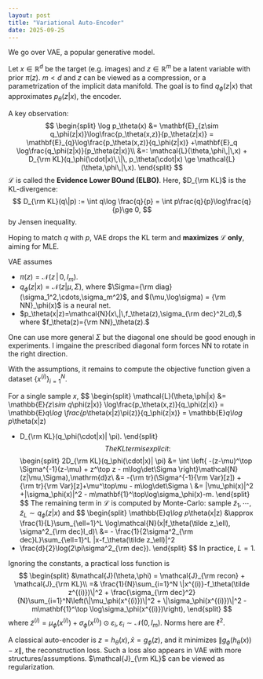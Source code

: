 ```yaml
---
layout: post
title: "Variational Auto-Encoder"
date: 2025-09-25
---
```


We go over VAE, a popular generative model.

Let $x\in \mathbb{R}^d$ be the target (e.g. images) and $z\in \mathbb{R}^m$ be a latent variable with prior $\pi(z)$. $m<d$ and $z$ can be viewed as a compression, or a parametrization of the implicit data manifold.
The goal is to find $q_\phi(z|x)$ that approximates $p_\theta(z|x),$ the encoder.

A key observation:
$$
\begin{split}
\log p_\theta(x)
    &= \mathbf{E}_{z\sim q_\phi(z|x)}\log\frac{p_\theta(x,z)}{p_\theta(z|x)}
    = \mathbf{E}_{q}\log\frac{p_\theta(x,z)}{q_\phi(z|x)}
    +\mathbf{E}_q \log\frac{q_\phi(z|x)}{p_\theta(z|x)}\\ 
    &=: \mathcal{L}(\theta,\phi\,|\,x) + D_{\rm KL}(q_\phi(\cdot|x)\,\|\, p_\theta(\cdot|x)
\ge  \mathcal{L}(\theta,\phi\,|\,x).  
\end{split}
$$
$\mathcal{L}$ is called the **Evidence Lower BOund (ELBO)**.
Here, $D_{\rm KL}$ is the KL-divergence:
$$
D_{\rm KL}(q\|p) := \int q\log \frac{q}{p} = \int p\frac{q}{p}\log\frac{q}{p}\ge 0,
$$
by Jensen inequality.

Hoping to match $q$ with $p$, VAE drops the KL term and **maximizes $\mathcal{L}$ only**, aiming for MLE.

VAE assumes

- $\pi(z)=\mathcal{N}(z\,|\,0,I_m)$.
- $q_\phi(z|x)=\mathcal{N}(z|\mu,\Sigma),$ where $\Sigma={\rm diag}(\sigma_1^2,\cdots,\sigma_m^2)$, and 
$(\mu,\log\sigma) = {\rm NN}_\phi(x)$ is a neural net.
- $p_\theta(x|z)=\mathcal{N}(x\,|\,f_\theta(z),\sigma_{\rm dec}^2I_d),$
where $f_\theta(z)={\rm NN}_\theta(z).$

One can use more general $\Sigma$ but the diagonal one should be good enough in experiments. I imgaine the prescribed diagonal form forces NN to rotate in the right direction.

With the assumptions, it remains to compute the objective function
given a dataset $\{x^{(i)}\}_{i=1}^N.$

For a single sample $x$,
$$
\begin{split}
\mathcal{L}(\theta,\phi|x)
&= \mathbb{E}_{z\sim q_\phi(z|x)} \log\frac{p_\theta(x,z)}{q_\phi(z|x)}
= \mathbb{E}_q\log \frac{p_\theta(x|z)\pi(z)}{q_\phi(z|x)}
= \mathbb{E}_q\log p_\theta(x|z)
- D_{\rm KL}(q_\phi(\cdot|x)\| \pi).
\end{split}
$$
The KL term is explicit:
$$
\begin{split}
2D_{\rm KL}(q_\phi(\cdot|x)\| \pi)
&= \int \left\{
        -(z-\mu)^\top \Sigma^{-1}(z-\mu)
        + z^\top z
        - m\log\det\Sigma
    \right\}\mathcal{N}(z|\mu,\Sigma)\,\mathrm{d}z\\ 
    &= -{\rm tr}(\Sigma^{-1}{\rm Var}[z])
        + {\rm tr}{\rm Var}[z]+\mu^\top\mu - m\log\det\Sigma \\ 
    &= \|\mu_\phi(x)\|^2 +\|\sigma_\phi(x)\|^2 - m\mathbf{1}^\top\log\sigma_\phi(x)-m.
\end{split}
$$
The remaining term in $\mathcal{L}$ is computed by Monte-Carlo:
sample $\tilde z_1,\cdots,\tilde z_L\sim q_\phi(z|x)$ and 
$$
\begin{split}
\mathbb{E}_q\log p_\theta(x|z)
&\approx \frac{1}{L}\sum_{\ell=1}^L \log\mathcal{N}(x|f_\theta(\tilde z_\ell), \sigma^2_{\rm dec}I_d)\\ 
&= - \frac{1}{2\sigma^2_{\rm dec}L}\sum_{\ell=1}^L \|x-f_\theta(\tilde z_\ell)\|^2 
- \frac{d}{2}\log(2\pi\sigma^2_{\rm dec}).
\end{split}
$$
In practice, $L=1$.

Ignoring the constants, a practical loss function is
$$
\begin{split}
&\mathcal{J}(\theta,\phi) =
\mathcal{J}_{\rm recon} + \mathcal{J}_{\rm KL}\\
=& 
    \frac{1}{N}\sum_{i=1}^N \|x^{(i)}-f_\theta(\tilde z^{(i)})\|^2 
     + \frac{\sigma_{\rm dec}^2}{N}\sum_{i=1}^N\left(\|\mu_\phi(x^{(i)})\|^2 + \|\sigma_\phi(x^{(i)})\|^2 - m\mathbf{1}^\top \log\sigma_\phi(x^{(i)})\right),
\end{split}
$$
where $\tilde z^{(i)}=\mu_\phi(x^{(i)}) + \sigma_\phi(x^{(i)})\odot \varepsilon_i, \varepsilon_i\sim \mathcal{N}(0,I_m).$ Norms here are $\ell^2$.

A classical auto-encoder is $z=h_\theta(x),\hat x=g_\phi(z)$, and it minimizes 
$\|g_\phi(h_\theta(x))-x\|,$ the reconstruction loss.
Such a loss also appears in VAE with more structures/assumptions.
$\mathcal{J}_{\rm KL}$ can be viewed as regularization.